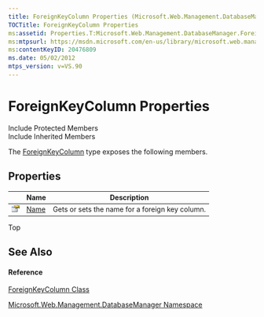```yaml
---
title: ForeignKeyColumn Properties (Microsoft.Web.Management.DatabaseManager)
TOCTitle: ForeignKeyColumn Properties
ms:assetid: Properties.T:Microsoft.Web.Management.DatabaseManager.ForeignKeyColumn
ms:mtpsurl: https://msdn.microsoft.com/en-us/library/microsoft.web.management.databasemanager.foreignkeycolumn_properties(v=VS.90)
ms:contentKeyID: 20476809
ms.date: 05/02/2012
mtps_version: v=VS.90
---
```


# ForeignKeyColumn Properties

Include Protected Members  
Include Inherited Members  

The [ForeignKeyColumn](foreignkeycolumn-class-microsoft-web-management-databasemanager.md) type exposes the following members.

## Properties

||Name|Description|
|--- |--- |--- |
|![Public property](images/Dd565931.pubproperty(en-us,VS.90).gif "Public property")|[Name](foreignkeycolumn-name-property-microsoft-web-management-databasemanager.md)|Gets or sets the name for a foreign key column.|


Top

## See Also

#### Reference

[ForeignKeyColumn Class](foreignkeycolumn-class-microsoft-web-management-databasemanager.md)

[Microsoft.Web.Management.DatabaseManager Namespace](microsoft-web-management-databasemanager-namespace.md)

